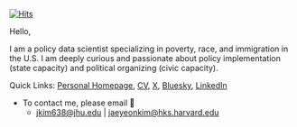 [![Hits](https://hits.seeyoufarm.com/api/count/incr/badge.svg?url=https%3A%2F%2Fgithub.com%2Fjaeyk%2Fjaeyk.github.io&count_bg=%2379C83D&title_bg=%23555555&icon=&icon_color=%23E7E7E7&title=hits&edge_flat=false)](https://hits.seeyoufarm.com)

Hello,

I am a policy data scientist specializing in poverty, race, and immigration in the U.S. I am deeply curious and passionate about policy implementation (state capacity) and political organizing (civic capacity). 

Quick Links: [Personal Homepage](https://jaeyk.github.io/), [CV](https://jaeyk.github.io/CV_Jae_Yeon_Kim.pdf), [X](https://x.com/JaeJaeykim2), [Bluesky](https://bsky.app/profile/jaeyeonkim.bsky.social), [LinkedIn](https://www.linkedin.com/in/jae-yeon-kim-694764229/)

- To contact me, please email :postbox: 
  - [jkim638@jhu.edu](mailto:jkim638@jhu.edu) | [jaeyeonkim@hks.harvard.edu](mailto:jaeyeonkim@hks.harvard.edu)
